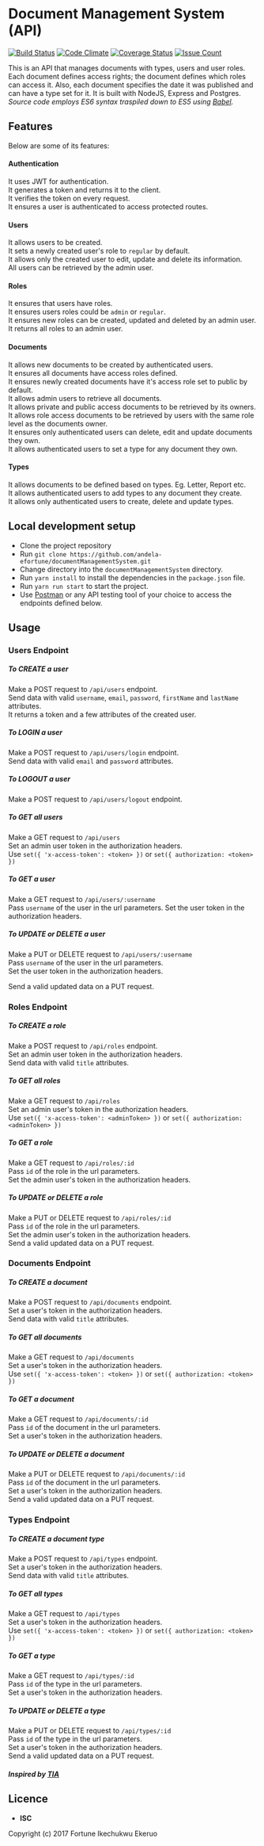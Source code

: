 # Document Management System (API)
[![Build Status](https://travis-ci.org/fortunee/documentManagementSystem.svg?branch=master)](https://travis-ci.org/fortunee/documentManagementSystem)
[![Code Climate](https://codeclimate.com/github/andela-efortune/documentManagementSystem/badges/gpa.svg)](https://codeclimate.com/github/andela-efortune/documentManagementSystem)
[![Coverage Status](https://coveralls.io/repos/github/andela-efortune/documentManagementSystem/badge.svg?branch=Feature%2FRoutes-Setup)](https://coveralls.io/github/andela-efortune/documentManagementSystem?branch=Feature%2FRoutes-Setup)
[![Issue Count](https://codeclimate.com/github/andela-efortune/documentManagementSystem/badges/issue_count.svg)](https://codeclimate.com/github/andela-efortune/documentManagementSystem)

This is an API that manages documents with types, users and user roles. Each document defines access rights; the document defines which roles can access it. Also, each document specifies the date it was published and can have a type set for it. It is built with NodeJS, Express and Postgres.  
_Source code employs ES6 syntax traspiled down to ES5 using [Babel](babel.io)._

## Features
Below are some of its features:

#### Authentication
It uses JWT for authentication.  
It generates a token and returns it to the client.  
It verifies the token on every request.  
It ensures a user is authenticated to access protected routes.

#### Users
It allows users to be created.  
It sets a newly created user's role to `regular` by default.   
It allows only the created user to edit, update and delete its information.   
All users can be retrieved by the admin user.

#### Roles
It ensures that users have roles.   
It ensures users roles could be `admin` or `regular`.   
It ensures new roles can be created, updated and deleted by an admin user.   
It returns all roles to an admin user.

#### Documents
It allows new documents to be created by authenticated users.  
It ensures all documents have access roles defined.   
It ensures newly created documents have it's access role set to public by default.  
It allows admin users to retrieve all documents.  
It allows private and public access documents to be retrieved by its owners.  
It allows role access documents to be retrieved by users with the same role level as the documents owner.   
It ensures only authenticated users can delete, edit and update documents they own.   
It allows authenticated users to set a type for any document they own.   

#### Types
It allows documents to be defined based on types. Eg. Letter, Report etc.   
It allows authenticated users to add types to any document they create.   
It allows only authenticated users to create, delete and update types.   


## Local development setup
* Clone the project repository
* Run `git clone https://github.com/andela-efortune/documentManagementSystem.git`
* Change directory into the `documentManagementSystem` directory.
* Run `yarn install` to install the dependencies in the `package.json` file.
* Run `yarn run start` to start the project.
* Use [Postman](https://chrome.google.com/webstore/detail/postman-rest-client-packa/fhbjgbiflinjbdggehcddcbncdddomop?hl=en) or any API testing tool of your choice to access the endpoints defined below.

## Usage

### Users Endpoint

##### _To CREATE a user_
Make a POST request to `/api/users` endpoint.  
Send data with valid `username`, `email`, `password`,  `firstName` and  `lastName` attributes.   
It returns a token and a few attributes of the created user.  

##### _To LOGIN a user_   
Make a POST request to `/api/users/login` endpoint.   
Send data with valid `email` and `password` attributes.

##### _To LOGOUT a user_   
Make a POST request to `/api/users/logout` endpoint.

##### _To GET all users_  
Make a GET request to `/api/users`  
Set an admin user token in the authorization headers.  
Use `set({ 'x-access-token': <token> })` or `set({ authorization: <token> })`

##### _To GET a user_   
Make a GET request to `/api/users/:username`   
Pass `username` of the user in the url parameters.
Set the user token in the authorization headers.

##### _To UPDATE or DELETE a user_  
Make a PUT or DELETE request to `/api/users/:username`   
Pass `username` of the user in the url parameters.    
Set the user token in the authorization headers.

Send a valid updated data on a PUT request.

### Roles Endpoint

##### _To CREATE a role_   
Make a POST request to `/api/roles` endpoint.  
Set an admin user token in the authorization headers.   
Send data with valid `title` attributes.    

##### _To GET all roles_  
Make a GET request to `/api/roles`  
Set an admin user's token in the authorization headers.  
Use `set({ 'x-access-token': <adminToken> })` or `set({ authorization: <adminToken> })`

##### _To GET a role_   
Make a GET request to `/api/roles/:id`  
Pass `id` of the role in the url parameters.  
Set the admin user's token in the authorization headers.

##### _To UPDATE or DELETE a role_  
Make a PUT or DELETE request to `/api/roles/:id`   
Pass `id` of the role in the url parameters.  
Set the admin user's token in the authorization headers.   
Send a valid updated data on a PUT request.

### Documents Endpoint

##### _To CREATE a document_   
Make a POST request to `/api/documents` endpoint.  
Set a user's token in the authorization headers.   
Send data with valid `title` attributes.    

##### _To GET all documents_  
Make a GET request to `/api/documents`  
Set a user's token in the authorization headers.  
Use `set({ 'x-access-token': <token> })` or `set({ authorization: <token> })`

##### _To GET a document_   
Make a GET request to `/api/documents/:id`  
Pass `id` of the document in the url parameters.  
Set a user's token in the authorization headers.

##### _To UPDATE or DELETE a document_  
Make a PUT or DELETE request to `/api/documents/:id`   
Pass `id` of the document in the url parameters.  
Set a user's token in the authorization headers.   
Send a valid updated data on a PUT request.

### Types Endpoint

##### _To CREATE a document type_   
Make a POST request to `/api/types` endpoint.  
Set a user's token in the authorization headers.   
Send data with valid `title` attributes.    

##### _To GET all types_  
Make a GET request to `/api/types`  
Set a user's token in the authorization headers.  
Use `set({ 'x-access-token': <token> })` or `set({ authorization: <token> })`

##### _To GET a type_   
Make a GET request to `/api/types/:id`  
Pass `id` of the type in the url parameters.  
Set a user's token in the authorization headers.

##### _To UPDATE or DELETE a type_  
Make a PUT or DELETE request to `/api/types/:id`   
Pass `id` of the type in the url parameters.  
Set a user's token in the authorization headers.   
Send a valid updated data on a PUT request.

##### Inspired by [TIA](https://andela.com/)

## Licence
* **ISC**

Copyright (c) 2017 Fortune Ikechukwu Ekeruo
